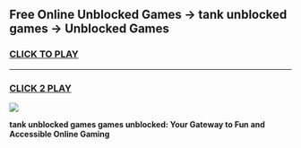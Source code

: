 
## Free Online Unblocked Games → tank unblocked games → Unblocked Games
<h3>
<a href="https://premium.freeplayer.one?title=tank_unblocked_games&ref=21F">CLICK TO PLAY</a></h3>
<hr>

<h3>
<a href="https://premium.freeplayer.one?title=tank_unblocked_games&ref=21F">CLICK 2 PLAY</a>
  
</h3>

<a href="https://premium.freeplayer.one?title=tank_unblocked_games&ref=21F/"><img src="https://clearcache.store/games.png"></a>


**tank unblocked games games unblocked: Your Gateway to Fun and Accessible Online Gaming**
